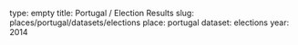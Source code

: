 type: empty
title: Portugal / Election Results
slug: places/portugal/datasets/elections
place: portugal
dataset: elections
year: 2014
